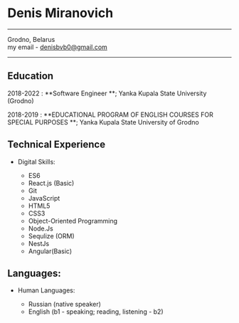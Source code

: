 Denis Miranovich
============

-------------------     ----------------------------                     
Grodno, Belarus                       
my email - denisbvb0@gmail.com
-------------------     ----------------------------

Education
---------

2018-2022 
:   **Software Engineer **; Yanka Kupala State University (Grodno)

2018-2019
:   **EDUCATIONAL PROGRAM OF ENGLISH COURSES FOR SPECIAL PURPOSES **; Yanka Kupala State
University of Grodno


Technical Experience
--------------------

* Digital Skills:

    + ES6 
    + React.js (Basic) 
    + Git 
    + JavaScript 
    + HTML5 
    + CSS3 
    + Object-Oriented Programming 
    + Node.Js
    + Sequlize (ORM) 
    + NestJs 
    + Angular(Basic) 

Languages:
----------------------------------------

* Human Languages:

     * Russian (native speaker)
     * English (b1 - speaking; reading, listening - b2)
     
